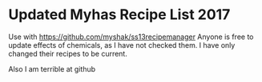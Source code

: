 # Updated Myhas Recipe List 2017
Use with https://github.com/myshak/ss13recipemanager 
Anyone is free to update effects of chemicals, as I have not checked them. I have only changed their recipes to be current.

Also I am terrible at github
